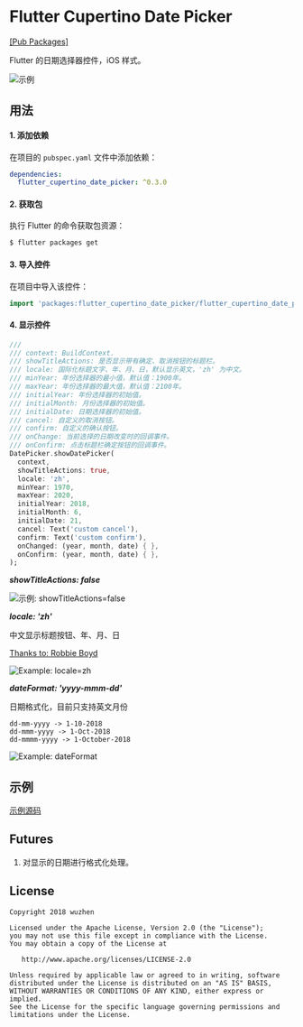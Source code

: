 # Flutter Cupertino Date Picker

[[Pub Packages]](https://pub.dartlang.org/packages/flutter_cupertino_date_picker)

Flutter 的日期选择器控件，iOS 样式。

![示例][1]

## 用法

#### 1\. 添加依赖

在项目的 `pubspec.yaml` 文件中添加依赖：

```yaml
dependencies:
  flutter_cupertino_date_picker: ^0.3.0
```

#### 2\. 获取包

执行 Flutter 的命令获取包资源：

```bash
$ flutter packages get
```

#### 3\. 导入控件

在项目中导入该控件：

```dart
import 'packages:flutter_cupertino_date_picker/flutter_cupertino_date_picker.dart';
```

#### 4\. 显示控件

```dart
///
/// context: BuildContext.
/// showTitleActions: 是否显示带有确定、取消按钮的标题栏。
/// locale: 国际化标题文字、年、月、日，默认显示英文，'zh' 为中文。
/// minYear: 年份选择器的最小值，默认值：1900年。
/// maxYear: 年份选择器的最大值，默认值：2100年。
/// initialYear: 年份选择器的初始值。
/// initialMonth: 月份选择器的初始值。
/// initialDate: 日期选择器的初始值。
/// cancel: 自定义的取消按钮。
/// confirm: 自定义的确认按钮。
/// onChange: 当前选择的日期改变时的回调事件。
/// onConfirm: 点击标题栏确定按钮的回调事件。
DatePicker.showDatePicker(
  context,
  showTitleActions: true,
  locale: 'zh',
  minYear: 1970,
  maxYear: 2020,
  initialYear: 2018,
  initialMonth: 6,
  initialDate: 21,
  cancel: Text('custom cancel'),
  confirm: Text('custom confirm'),
  onChanged: (year, month, date) { },
  onConfirm: (year, month, date) { },
);
```

***showTitleActions: false***

![示例: showTitleActions=false][2]

***locale: 'zh'***

中文显示标题按钮、年、月、日

[Thanks to: Robbie Boyd](https://github.com/vagrantrobbie)

![Example: locale=zh][3]

***dateFormat: 'yyyy-mmm-dd'***

日期格式化，目前只支持英文月份

```
dd-mm-yyyy -> 1-10-2018
dd-mmm-yyyy -> 1-Oct-2018
dd-mmmm-yyyy -> 1-October-2018
```

![Example: dateFormat][4]

## 示例

[示例源码](https://github.com/wuzhendev/flutter-cupertino-date-picker/tree/master/example)

## Futures

1. 对显示的日期进行格式化处理。

## License

```
Copyright 2018 wuzhen

Licensed under the Apache License, Version 2.0 (the "License");
you may not use this file except in compliance with the License.
You may obtain a copy of the License at

   http://www.apache.org/licenses/LICENSE-2.0

Unless required by applicable law or agreed to in writing, software
distributed under the License is distributed on an "AS IS" BASIS,
WITHOUT WARRANTIES OR CONDITIONS OF ANY KIND, either express or implied.
See the License for the specific language governing permissions and
limitations under the License.
```

[1]:https://openproject.oss-cn-beijing.aliyuncs.com/images/flutter/flutter_date_picker_4.png?x-oss-process=style/image_scale1
[2]:https://openproject.oss-cn-beijing.aliyuncs.com/images/flutter/flutter_date_picker_5.png?x-oss-process=style/image_scale1
[3]:https://openproject.oss-cn-beijing.aliyuncs.com/images/flutter/flutter_date_picker_6.png?x-oss-process=style/image_scale1
[4]:https://openproject.oss-cn-beijing.aliyuncs.com/images/flutter/flutter_date_picker_7.png?x-oss-process=style/image_scale1
